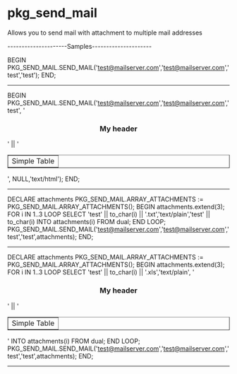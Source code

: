 pkg_send_mail
=======================

Allows you to send mail with attachment to multiple mail addresses

---------------------Samples---------------------

BEGIN
 PKG_SEND_MAIL.SEND_MAIL('test@mailserver.com','test@mailserver.com','test','test');
END;

-----------------------------------------------

BEGIN
 PKG_SEND_MAIL.SEND_MAIL('test@mailserver.com','test@mailserver.com','test',
                         '<TITLE>10/01/2013 09:30:28</TITLE><H3 ALIGN="CENTER">My header</H3>' ||
                         '<TABLE  BORDER=1 ALIGN="CENTER" CELLPADDING=0><TR><TD ALIGN="CENTER">Simple Table</TD></TR></TABLE>',
                         NULL,'text/html');
END;

-----------------------------------------------

DECLARE
 attachments PKG_SEND_MAIL.ARRAY_ATTACHMENTS := PKG_SEND_MAIL.ARRAY_ATTACHMENTS();
BEGIN
 attachments.extend(3);
 FOR i IN 1..3
 LOOP
   SELECT 'test' || to_char(i) || '.txt','text/plain','test' || to_char(i)
   INTO attachments(i)
   FROM dual;
 END LOOP;
 PKG_SEND_MAIL.SEND_MAIL('test@mailserver.com','test@mailserver.com','test','test',attachments);
END;

-----------------------------------------------

DECLARE
 attachments PKG_SEND_MAIL.ARRAY_ATTACHMENTS := PKG_SEND_MAIL.ARRAY_ATTACHMENTS();
BEGIN
 attachments.extend(3);
 FOR i IN 1..3
 LOOP
   SELECT 'test' || to_char(i) || '.xls','text/plain',
          '<TITLE>10/01/2013 09:30:28</TITLE><H3 ALIGN="CENTER">My header</H3>' ||
          '<TABLE  BORDER=1 ALIGN="CENTER" CELLPADDING=0><TR><TD ALIGN="CENTER">Simple Table</TD></TR></TABLE>'
   INTO attachments(i)
   FROM dual;
 END LOOP;
 PKG_SEND_MAIL.SEND_MAIL('test@mailserver.com','test@mailserver.com','test','test',attachments);
END;

-----------------------------------------------
